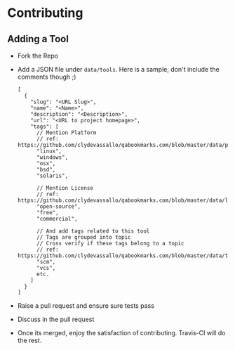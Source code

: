 # Contributing

## Adding a Tool

* Fork the Repo
* Add a JSON file under `data/tools`. Here is a sample, don't include the comments though ;)

    ```
    [
      {
        "slug": "<URL Slug>",
        "name": "<Name>",
        "description": "<Description>",
        "url": "<URL to project homepage>",
        "tags": [
          // Mention Platform
          // ref: https://github.com/clydevassallo/qabookmarks.com/blob/master/data/platforms.json
          "linux",
          "windows",
          "osx",
          "bsd",
          "solaris",

          // Mention License
          // ref: https://github.com/clydevassallo/qabookmarks.com/blob/master/data/licenses.json
          "open-source",
          "free",
          "commercial",
          
          // And add tags related to this tool
          // Tags are grouped into topic
          // Cross verify if these tags belong to a topic
          // ref: https://github.com/clydevassallo/qabookmarks.com/blob/master/data/topics.json
          "scm",
          "vcs",
          etc.
        ]
      }
    ]
    ```
* Raise a pull request and ensure sure tests pass
* Discuss in the pull request
* Once its merged, enjoy the satisfaction of contributing. Travis-CI will do the rest.
